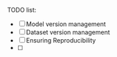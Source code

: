 




TODO list:
- [ ] Model version management
- [ ] Dataset version management
- [ ] Ensuring Reproducibility
- [ ] 

